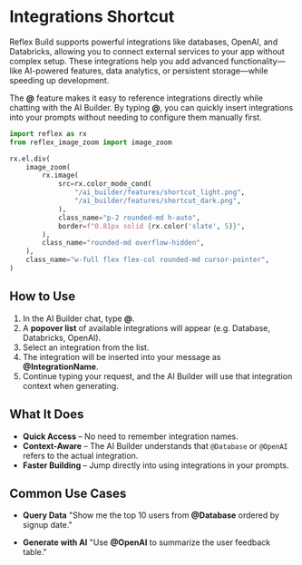 # Integrations Shortcut

Reflex Build supports powerful integrations like databases, OpenAI, and Databricks, allowing you to connect external services to your app without complex setup. These integrations help you add advanced functionality—like AI-powered features, data analytics, or persistent storage—while speeding up development.

The **@** feature makes it easy to reference integrations directly while chatting with the AI Builder. By typing **@**, you can quickly insert integrations into your prompts without needing to configure them manually first.

```python exec
import reflex as rx
from reflex_image_zoom import image_zoom
```

```python eval
rx.el.div(
    image_zoom(
        rx.image(
            src=rx.color_mode_cond(
                "/ai_builder/features/shortcut_light.png",
                "/ai_builder/features/shortcut_dark.png",
            ),
            class_name="p-2 rounded-md h-auto",
            border=f"0.81px solid {rx.color('slate', 5)}",
        ),
        class_name="rounded-md overflow-hidden",
    ),
    class_name="w-full flex flex-col rounded-md cursor-pointer",
)
```

## How to Use

1. In the AI Builder chat, type **@**.
2. A **popover list** of available integrations will appear (e.g. Database, Databricks, OpenAI).
3. Select an integration from the list.
4. The integration will be inserted into your message as **@IntegrationName**.
5. Continue typing your request, and the AI Builder will use that integration context when generating.

## What It Does

- **Quick Access** – No need to remember integration names.
- **Context-Aware** – The AI Builder understands that `@Database` or `@OpenAI` refers to the actual integration.
- **Faster Building** – Jump directly into using integrations in your prompts.

## Common Use Cases

- **Query Data**
  "Show me the top 10 users from **@Database** ordered by signup date."

- **Generate with AI**
  "Use **@OpenAI** to summarize the user feedback table."
